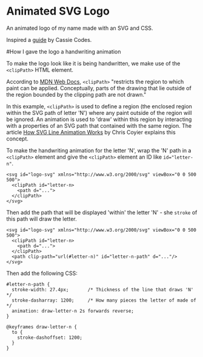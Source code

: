 # Animated SVG Logo
An animated logo of my name made with an SVG and CSS.

Inspired a [guide](https://www.cassie.codes/posts/creating-my-logo-animation/) by Cassie Codes.

#How I gave the logo a handwriting animation

To make the logo look like it is being handwritten, we make use of the `<clipPath>` HTML element.

According to [MDN Web Docs](https://developer.mozilla.org/en-US/docs/Web/SVG/Element/clipPath), `<clipPath>` "restricts the region to which paint can be applied. Conceptually, parts of the drawing that lie outside of the region bounded by the clipping path are not drawn."

In this example, `<clipPath>` is used to define a region (the enclosed region within the SVG path of letter 'N') where any paint outside of the region will be ignored. An animation is used to 'draw' within this region by interacting with a properties of an SVG path that contained with the same region. The article [How SVG Line Animation Works](https://css-tricks.com/svg-line-animation-works/) by Chris Coyier explains this concept.

To make the handwriting animation for the letter 'N', wrap the 'N' path in a `<clipPath>` element and give the `<clipPath>` element an ID like `id="letter-n"`.
```
<svg id="logo-svg" xmlns="http://www.w3.org/2000/svg" viewBox="0 0 500 500">
  <clipPath id="letter-n>
    <path d="...">
  </clipPath>
</svg>
```
Then add the path that will be displayed 'within' the letter 'N' - she `stroke` of this path will draw the letter.
```
<svg id="logo-svg" xmlns="http://www.w3.org/2000/svg" viewBox="0 0 500 500">
  <clipPath id="letter-n>
    <path d="...">
  </clipPath>
  <path clip-path="url(#letter-n)" id="letter-n-path" d="..."/>
</svg>
```
Then add the following CSS:
```
#letter-n-path {
  stroke-width: 27.4px;       /* Thickness of the line that draws 'N'  */
  stroke-dasharray: 1200;     /* How many pieces the letter of made of */
  animation: draw-letter-n 2s forwards reverse;
}

@keyframes draw-letter-n {
  to {
    stroke-dashoffset: 1200;
  }
}
```